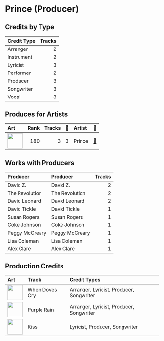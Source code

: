 # Prince (Producer)

## Credits by Type

| Credit Type | Tracks |
|:---|---:|
| Arranger | 2 |
| Instrument | 2 |
| Lyricist | 3 |
| Performer | 2 |
| Producer | 3 |
| Songwriter | 3 |
| Vocal | 3 |

## Produces for Artists

| Art | Rank | Tracks | 💚 | Artist | 🔗 |
|:---|---:|---:|---:|:---|:---|
| <img src="https://i.scdn.co/image/ab6761610000e5ebeaca358712b3fe4ed9814640" alt="" width="50" /> | 180 | 3 | 3 | Prince | [🔗](https://open.spotify.com/artist/5a2EaR3hamoenG9rDuVn8j) |

## Works with Producers

| Producer | Producer | Tracks |
|:---|:---|---:|
| David Z. | David Z. | 2 |
| The Revolution | The Revolution | 2 |
| David Leonard | David Leonard | 2 |
| David Tickle | David Tickle | 1 |
| Susan Rogers | Susan Rogers | 1 |
| Coke Johnson | Coke Johnson | 1 |
| Peggy McCreary | Peggy McCreary | 1 |
| Lisa Coleman | Lisa Coleman | 1 |
| Alex Clare | Alex Clare | 1 |

## Production Credits

| Art | Track | Credit Types |
|:---|:---|:---|
| <img src="https://i.scdn.co/image/ab67616d0000b273d52bfb90ee8dfeda8378b99b" alt="" width="50" /> | When Doves Cry | Arranger, Lyricist, Producer, Songwriter |
| <img src="https://i.scdn.co/image/ab67616d0000b273d52bfb90ee8dfeda8378b99b" alt="" width="50" /> | Purple Rain | Arranger, Lyricist, Producer, Songwriter |
| <img src="https://i.scdn.co/image/ab67616d0000b27323cc0f0a925845a3de4aca38" alt="" width="50" /> | Kiss | Lyricist, Producer, Songwriter |